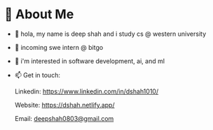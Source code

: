 # 💫 About Me

- 👋 hola, my name is deep shah and i study cs @ western university
  
- 🔭 incoming swe intern @ bitgo

- 👀 i'm interested in software development, ai, and ml 

- 📫 Get in touch:

     Linkedin: https://www.linkedin.com/in/dshah1010/
  
     Website: https://dshah.netlify.app/
  
     Email: deepshah0803@gmail.com
